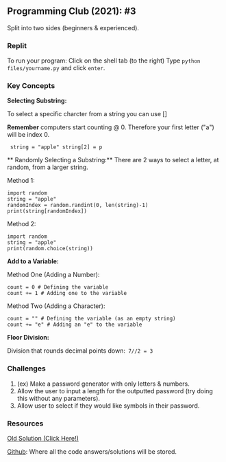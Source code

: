 ## Programming Club (2021): #3
Split into two sides (beginners & experienced).

### Replit
To run your program:
Click on the shell tab (to the right)
Type ```python files/yourname.py``` and click ```enter```.

### Key Concepts
**Selecting Substring:**

To select a specific charcter from a string you can use []

**Remember** computers start counting @ 0. Therefore your first letter ("a") will be index 0.

``` string = "apple" string[2] = p```

** Randomly Selecting a Substring:**
There are 2 ways to select a letter, at random, from a larger string.

Method 1:
```
import random
string = "apple"
randomIndex = random.randint(0, len(string)-1)
print(string[randomIndex])
```

Method 2:
```
import random
string = "apple"
print(random.choice(string))
```

**Add to a Variable:**

Method One (Adding a Number):
```
count = 0 # Defining the variable
count += 1 # Adding one to the variable
```

Method Two (Adding a Character):
```
count = "" # Defining the variable (as an empty string)
count += "e" # Adding an "e" to the variable
```

**Floor Division:**

Division that rounds decimal points down:``` 7//2 = 3```

### Challenges
1. (ex) Make a password generator with only letters & numbers.
2. Allow the user to input a length for the outputted password (try doing this without any parameters).
3. Allow user to select if they would like symbols in their password.

### Resources
[Old Solution (Click Here!)](https://github.com/jackokeeffe/programming-club/blob/master/year-two/password-generator/thirdStepOld.py)

[Github](https://github.com/jackokeeffe/programming-club): Where all the code answers/solutions will be stored.

